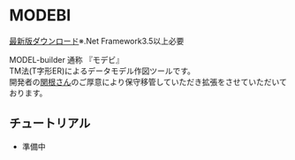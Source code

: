 # MODEBI
  
[最新版ダウンロード](https://github.com/yet103/MODEBI/releases)※.Net Framework3.5以上必要



MODEL-builder 通称 『モデビ』  
TM法(T字形ER)によるデータモデル作図ツールです。  
開発者の[関根さん](http://www.modebi.jp/)のご厚意により保守移管していただき拡張をさせていただいております。  

## チュートリアル
* 準備中
